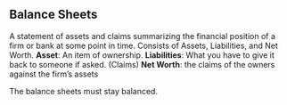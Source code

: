 ## Balance Sheets
A statement of assets and claims summarizing the financial position of a firm or bank at some point in time.
Consists of Assets, Liabilities, and Net Worth.
**Asset**: An item of ownership.
**Liabilities**: What you have to give it back to someone if asked. (Claims)
**Net Worth**: the claims of the owners against the firm’s assets

The balance sheets must stay balanced.
